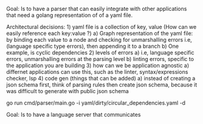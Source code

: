Goal: Is to have a parser that can easily integrate with other applications that need a golang representation of of a yaml file.

Architectural decisions:
    1) yaml file is a collection of key, value (How can we easily reference each key:value ?) 
        a) Graph representation of the yaml file: by binding each value to a node and checking for unmarshalling errors i.e, (language specific type errors), then appending it to a branch
        b) One example, is cyclic dependencies 
    2) levels of errors 
        a) i.e, language specific errors, unmarshalling errors at the parsing level
        b) linting errors, specific to the application you are building
    3) how can we be application agnostic
        a) differnet applications can use this, such as the linter, syntax/expressions checker, lsp
    4) code gen (things that can be added)
        a) instead of creating a json schema first, think of parsing rules then create json schema, because it was difficult to generate with public json schema

go run cmd/parser/main.go -i yaml/dirty/circular_dependencies.yaml -d

Goal: Is to have a language server that communicates 
